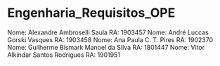# Engenharia_Requisitos_OPE
Nome: Alexandre Ambroselli Saula                      RA: 1903457 
Nome: André Luccas Gorski Vasques                     RA: 1903458
Nome: Ana Paula C. T. Pires	                          RA: 1902370 
Nome: Guilherme Bismark Manoel da Silva               RA: 1801447 
Nome: Vitor Alkindar Santos Rodrigues	                RA: 1901951
